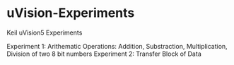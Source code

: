 # uVision-Experiments
Keil uVision5 Experiments

Experiment 1: Arithematic Operations: Addition, Substraction, Multiplication, Division of two 8 bit numbers
Experiment 2: Transfer Block of Data

